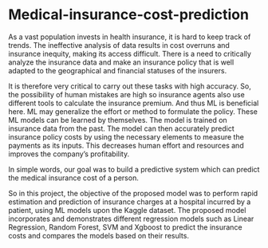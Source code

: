# Medical-insurance-cost-prediction
As a vast population invests in health insurance, it is hard to keep track of trends. The ineffective analysis of data results in cost overruns and insurance inequity, making its access difficult. There is a need to critically analyze the insurance data and make an insurance policy that is well adapted to the geographical and financial statuses of the insurers. 

It is therefore very critical to carry out these tasks with high accuracy. So, the possibility of human mistakes are high so insurance agents also use different tools to calculate the insurance premium. And thus ML is beneficial here. ML may generalize the effort or method to formulate the policy. These ML models can be learned by themselves. The model is trained on insurance data from the past. The model can then accurately predict insurance policy costs by using the necessary elements to measure the payments as its inputs. This decreases human effort and resources and improves the company’s profitability.

In simple words, our goal was to build a predictive system which can predict the medical insurance cost of a person.

So in this project, the objective of the proposed model was to perform rapid estimation and prediction of insurance charges at a hospital incurred by a patient, using ML models upon the Kaggle dataset. The proposed model incorporates and demonstrates different regression models such as Linear Regression, Random Forest, SVM and Xgboost to predict the insurance costs and compares the models based on their results.
